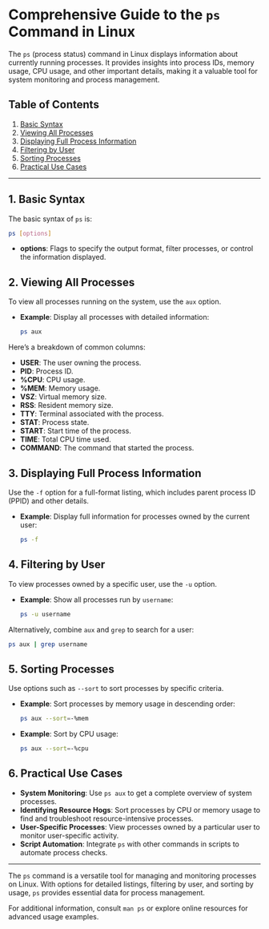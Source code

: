
# Comprehensive Guide to the `ps` Command in Linux

The `ps` (process status) command in Linux displays information about currently running processes. It provides insights into process IDs, memory usage, CPU usage, and other important details, making it a valuable tool for system monitoring and process management.

## Table of Contents
1. [Basic Syntax](#basic-syntax)
2. [Viewing All Processes](#viewing-all-processes)
3. [Displaying Full Process Information](#displaying-full-process-information)
4. [Filtering by User](#filtering-by-user)
5. [Sorting Processes](#sorting-processes)
6. [Practical Use Cases](#practical-use-cases)

---

## 1. Basic Syntax

The basic syntax of `ps` is:
```bash
ps [options]
```
- **options**: Flags to specify the output format, filter processes, or control the information displayed.

## 2. Viewing All Processes

To view all processes running on the system, use the `aux` option.

- **Example**: Display all processes with detailed information:
  ```bash
  ps aux
  ```

Here’s a breakdown of common columns:
- **USER**: The user owning the process.
- **PID**: Process ID.
- **%CPU**: CPU usage.
- **%MEM**: Memory usage.
- **VSZ**: Virtual memory size.
- **RSS**: Resident memory size.
- **TTY**: Terminal associated with the process.
- **STAT**: Process state.
- **START**: Start time of the process.
- **TIME**: Total CPU time used.
- **COMMAND**: The command that started the process.

## 3. Displaying Full Process Information

Use the `-f` option for a full-format listing, which includes parent process ID (PPID) and other details.

- **Example**: Display full information for processes owned by the current user:
  ```bash
  ps -f
  ```

## 4. Filtering by User

To view processes owned by a specific user, use the `-u` option.

- **Example**: Show all processes run by `username`:
  ```bash
  ps -u username
  ```

Alternatively, combine `aux` and `grep` to search for a user:
```bash
ps aux | grep username
```

## 5. Sorting Processes

Use options such as `--sort` to sort processes by specific criteria.

- **Example**: Sort processes by memory usage in descending order:
  ```bash
  ps aux --sort=-%mem
  ```

- **Example**: Sort by CPU usage:
  ```bash
  ps aux --sort=-%cpu
  ```

## 6. Practical Use Cases

- **System Monitoring**: Use `ps aux` to get a complete overview of system processes.
- **Identifying Resource Hogs**: Sort processes by CPU or memory usage to find and troubleshoot resource-intensive processes.
- **User-Specific Processes**: View processes owned by a particular user to monitor user-specific activity.
- **Script Automation**: Integrate `ps` with other commands in scripts to automate process checks.

---

The `ps` command is a versatile tool for managing and monitoring processes on Linux. With options for detailed listings, filtering by user, and sorting by usage, `ps` provides essential data for process management.

For additional information, consult `man ps` or explore online resources for advanced usage examples.
